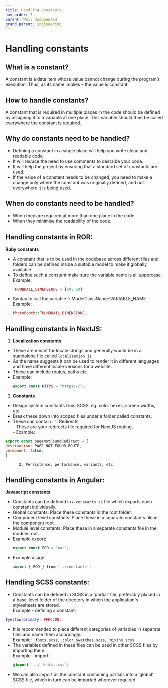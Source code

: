 ```yaml
---
title: Handling constants
nav_order: 7
parent: Well documented
grand_parent: Engineering
---
```


# Handling constants

## What is a constant?
A constant is a data item whose value cannot change during the program’s execution. Thus, as its name implies – the value is constant.

## How to handle constants?
A constant that is required in multiple places in the code should be defined by assigning it to a variable at one place. This variable should then be called everywhere the constant is required.

## Why do constants need to be handled?
- Defining a constant in a single place will help you write clean and readable code.
- It will reduce the need to use comments to describe your code.
- It will help the project by ensuring that a standard set of constants are used.
- If the value of a constant needs to be changed, you need to make a change only where the constant was originally defined, and not everywhere it is being used.

## When do constants need to be handled?
- When they are required at more than one place in the code.
- When they minimise the readability of the code.

## Handling constants in ROR:
**Ruby constants**
  - A constant that is to be used in the codebase across different files and folders can be defined inside a suitable model to make it globally available.
  - To define such a constant make sure the variable name is all uppercase.\
  Example:
    ```ruby
    THUMBNAIL_DIMENSIONS = [50, 50]
    ```
  - Syntax to call the variable-> ModelClassName::VARIABLE_NAME\
  Example:
    ```ruby 
    PhotoBooth::THUMBNAIL_DIMENSIONS
    ```
    
## Handling constants in NextJS:
1. **Localization constants**
  - These are meant for locale strings and generally would be in a standalone file called `localization.js`
  - As the name suggests it can be used to render it in different languages and have different locale versions for a website.
  - These can include routes, paths etc.
  - Example:
    ```javascript
    export const HTTPS = "https://";
    ```

2. **Constants**
  - Design system constants from SCSS. eg: color hexes, screen widths, etc.
  - Break these down into scoped files under a folder called constants.
  - These can contain :
          1. Redirects\
                  - These are your redirects file required for NextJS routing.\
                  - Example:
```javascript
export const pageNotFoundRedirect = {
destination: PAGE_NOT_FOUND_ROUTE,
permanent: false,
}
```
          2. Persistence, performance, variants, etc.

## Handling constants in Angular:
**Javascript constants**
  - Constants can be defined in a `constants.ts` file which exports each constant individually.
  - Global constants: Place these constants in the root folder.
  - Component level constants: Place these in a separate constants file in the component root.
  - Module level constants: Place these in a separate constants file in the module root.
  - Example export: 
    ```javascript
    export const FOO = 'bar';
    ```
  - Example usage: 
    ```javascript
    import { FOO } from '../constants';
    ```

## Handling SCSS constants:
  - Constants can be defined in SCSS in a ‘partial’ file, preferably placed in a base-level folder of the directory in which the application's stylesheets are stored.\
  Example - defining a constant:
  ```scss
  $yellow-primary: #FFCC00;
  ```
  - It is recommended to place different categories of variables in separate files and name them accordingly.\
    Example: `_fonts.scss`, `_color_swatches.scss`, `_mixins.scss`
  - The variables defined in these files can be used in other SCSS files by importing them.\
    Example - import: 
    ```scss
    @import '../_fonts.scss';
    ```
  - We can also import all the constant containing partials into a ‘global’ SCSS file, which in turn can be imported wherever required.